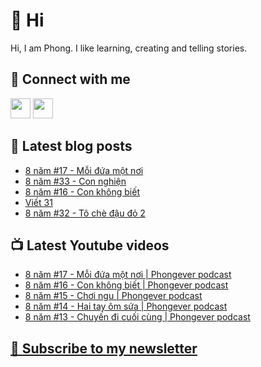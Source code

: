 # 👋 Hi

Hi, I am Phong. I like learning, creating and telling stories.

## 🔗 Connect with me
[<img height="32" width="32" src="https://cdn.jsdelivr.net/npm/simple-icons@v3/icons/youtube.svg" />](https://www.youtube.com/channel/UCXykqt3V2-9bYXKWZRcH0rA)
[<img height="32" width="32" src="https://cdn.jsdelivr.net/npm/simple-icons@v3/icons/instagram.svg" />](https://www.instagram.com/phongever)

## 📝 Latest blog posts

<!-- BLOG-POST-LIST:START -->
- [8 năm #17 - Mỗi đứa một nơi](https://phongever.substack.com/p/8-nam-17-moi-ua-mot-noi)
- [8 năm #33 - Con nghiện](https://phongever.substack.com/p/8-nam-33-con-nghien)
- [8 năm #16 - Con không biết](https://phongever.substack.com/p/8-nam-16-con-khong-biet)
- [Viết 31](https://phongever.substack.com/p/viet-31)
- [8 năm #32 - Tô chè đậu đỏ 2](https://phongever.substack.com/p/8-nam-32-to-che-au-o-2)
<!-- BLOG-POST-LIST:END -->

## 📺 Latest Youtube videos

<!-- YOUTUBE-VIDEO-LIST:START -->
- [8 năm #17 - Mỗi đứa một nơi | Phongever podcast](https://www.youtube.com/watch?v=qdtks9kHzSc)
- [8 năm #16 - Con không biết | Phongever podcast](https://www.youtube.com/watch?v=eWUW82foQZk)
- [8 năm #15 - Chơi ngu | Phongever podcast](https://www.youtube.com/watch?v=33shyg34H-w)
- [8 năm #14 - Hai tay ôm sứa | Phongever podcast](https://www.youtube.com/watch?v=0fyS3UBhvrk)
- [8 năm #13 - Chuyến đi cuối cùng | Phongever podcast](https://www.youtube.com/watch?v=DqSbTltlYIg)
<!-- YOUTUBE-VIDEO-LIST:END -->

## [💌 Subscribe to my newsletter](https://phongever.substack.com/)
